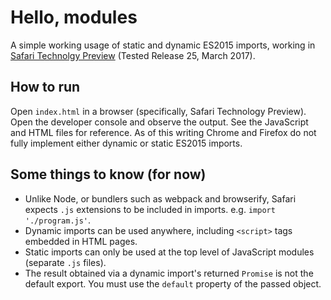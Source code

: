 # Hello, modules

A simple working usage of static and dynamic ES2015 imports, working in [Safari Technolgy Preview](https://developer.apple.com/safari/technology-preview/) (Tested Release 25, March 2017).

## How to run
Open `index.html` in a browser (specifically, Safari Technology Preview). Open the developer console and observe the output. See the JavaScript and HTML files for reference. As of this writing Chrome and Firefox do not fully implement either dynamic or static ES2015 imports.

## Some things to know (for now)
* Unlike Node, or bundlers such as webpack and browserify, Safari expects `.js`
extensions to be included in imports. e.g. `import './program.js'`.
* Dynamic imports can be used anywhere, including `<script>` tags embedded in HTML pages.
* Static imports can only be used at the top level of JavaScript modules (separate `.js` files).
* The result obtained via a dynamic import's returned `Promise` is not the default export. You must use the `default` property of the passed object.

